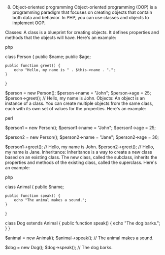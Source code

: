 8. Object-oriented programming
Object-oriented programming (OOP) is a programming paradigm that focuses on creating objects that contain both data and behavior. In PHP, you can use classes and objects to implement OOP.

Classes:
A class is a blueprint for creating objects. It defines properties and methods that the objects will have. Here's an example:

php

class Person {
    public $name;
    public $age;
    
    public function greet() {
        echo "Hello, my name is " . $this->name . ".";
    }
}

$person = new Person();
$person->name = "John";
$person->age = 25;
$person->greet(); // Hello, my name is John.
Objects:
An object is an instance of a class. You can create multiple objects from the same class, each with its own set of values for the properties. Here's an example:

perl

$person1 = new Person();
$person1->name = "John";
$person1->age = 25;

$person2 = new Person();
$person2->name = "Jane";
$person2->age = 30;

$person1->greet(); // Hello, my name is John.
$person2->greet(); // Hello, my name is Jane.
Inheritance:
Inheritance is a way to create a new class based on an existing class. The new class, called the subclass, inherits the properties and methods of the existing class, called the superclass. Here's an example:

php

class Animal {
    public $name;
    
    public function speak() {
        echo "The animal makes a sound.";
    }
}

class Dog extends Animal {
    public function speak() {
        echo "The dog barks.";
    }
}

$animal = new Animal();
$animal->speak(); // The animal makes a sound.

$dog = new Dog();
$dog->speak(); // The dog barks.